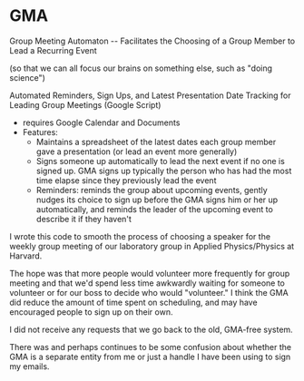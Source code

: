 GMA
===

Group Meeting Automaton -- Facilitates the Choosing of a Group Member to Lead a Recurring Event

(so that we can all focus our brains on something else, such as "doing science")

Automated Reminders, Sign Ups, and Latest Presentation Date Tracking for Leading Group Meetings (Google Script)

  - requires Google Calendar and Documents
  - Features:
      - Maintains a spreadsheet of the latest dates each group member gave a presentation (or lead an event more generally)
      - Signs someone up automatically to lead the next event if no one is signed up.  GMA signs up typically the person who has had the most time elapse since they previously lead the event
      - Reminders: reminds the group about upcoming events, gently nudges its choice to sign up before the GMA signs him or her up automatically, and reminds the leader of the upcoming event to describe it if they haven't  


I wrote this code to smooth the process of choosing a speaker for the weekly group meeting of our laboratory group in Applied Physics/Physics at Harvard.

The hope was that more people would volunteer more frequently for group meeting and that we'd spend less time awkwardly waiting for someone to volunteer or for our boss to decide who would "volunteer." I think the GMA did reduce the amount of time spent on scheduling, and may have encouraged people to sign up on their own. 

I did not receive any requests that we go back to the old, GMA-free system.

There was and perhaps continues to be some confusion about whether the GMA is a separate entity from me or just a handle I have been using to sign my emails.
